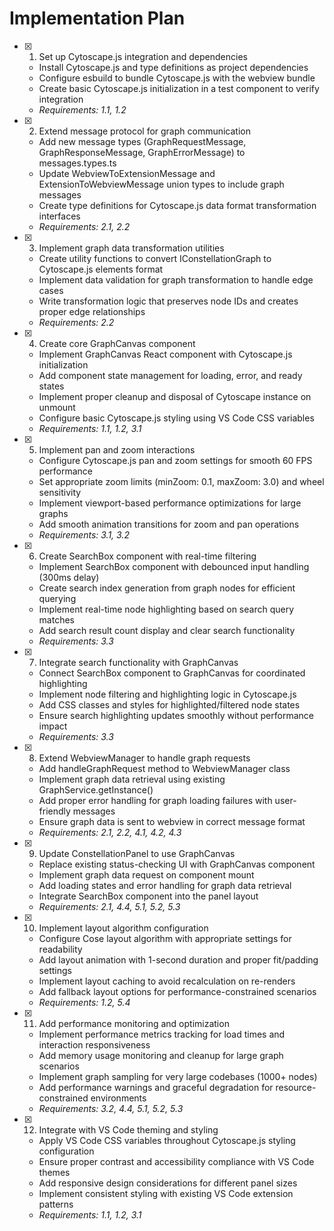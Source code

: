 # Implementation Plan

- [x] 1. Set up Cytoscape.js integration and dependencies
  - Install Cytoscape.js and type definitions as project dependencies
  - Configure esbuild to bundle Cytoscape.js with the webview bundle
  - Create basic Cytoscape.js initialization in a test component to verify integration
  - _Requirements: 1.1, 1.2_

- [x] 2. Extend message protocol for graph communication
  - Add new message types (GraphRequestMessage, GraphResponseMessage, GraphErrorMessage) to messages.types.ts
  - Update WebviewToExtensionMessage and ExtensionToWebviewMessage union types to include graph messages
  - Create type definitions for Cytoscape.js data format transformation interfaces
  - _Requirements: 2.1, 2.2_

- [x] 3. Implement graph data transformation utilities
  - Create utility functions to convert IConstellationGraph to Cytoscape.js elements format
  - Implement data validation for graph transformation to handle edge cases
  - Write transformation logic that preserves node IDs and creates proper edge relationships
  - _Requirements: 2.2_

- [x] 4. Create core GraphCanvas component
  - Implement GraphCanvas React component with Cytoscape.js initialization
  - Add component state management for loading, error, and ready states
  - Implement proper cleanup and disposal of Cytoscape instance on unmount
  - Configure basic Cytoscape.js styling using VS Code CSS variables
  - _Requirements: 1.1, 1.2, 3.1_

- [x] 5. Implement pan and zoom interactions
  - Configure Cytoscape.js pan and zoom settings for smooth 60 FPS performance
  - Set appropriate zoom limits (minZoom: 0.1, maxZoom: 3.0) and wheel sensitivity
  - Implement viewport-based performance optimizations for large graphs
  - Add smooth animation transitions for zoom and pan operations
  - _Requirements: 3.1, 3.2_

- [x] 6. Create SearchBox component with real-time filtering
  - Implement SearchBox component with debounced input handling (300ms delay)
  - Create search index generation from graph nodes for efficient querying
  - Implement real-time node highlighting based on search query matches
  - Add search result count display and clear search functionality
  - _Requirements: 3.3_

- [x] 7. Integrate search functionality with GraphCanvas
  - Connect SearchBox component to GraphCanvas for coordinated highlighting
  - Implement node filtering and highlighting logic in Cytoscape.js
  - Add CSS classes and styles for highlighted/filtered node states
  - Ensure search highlighting updates smoothly without performance impact
  - _Requirements: 3.3_

- [x] 8. Extend WebviewManager to handle graph requests
  - Add handleGraphRequest method to WebviewManager class
  - Implement graph data retrieval using existing GraphService.getInstance()
  - Add proper error handling for graph loading failures with user-friendly messages
  - Ensure graph data is sent to webview in correct message format
  - _Requirements: 2.1, 2.2, 4.1, 4.2, 4.3_

- [x] 9. Update ConstellationPanel to use GraphCanvas
  - Replace existing status-checking UI with GraphCanvas component
  - Implement graph data request on component mount
  - Add loading states and error handling for graph data retrieval
  - Integrate SearchBox component into the panel layout
  - _Requirements: 2.1, 4.4, 5.1, 5.2, 5.3_

- [x] 10. Implement layout algorithm configuration
  - Configure Cose layout algorithm with appropriate settings for readability
  - Add layout animation with 1-second duration and proper fit/padding settings
  - Implement layout caching to avoid recalculation on re-renders
  - Add fallback layout options for performance-constrained scenarios
  - _Requirements: 1.2, 5.4_

- [x] 11. Add performance monitoring and optimization
  - Implement performance metrics tracking for load times and interaction responsiveness
  - Add memory usage monitoring and cleanup for large graph scenarios
  - Implement graph sampling for very large codebases (1000+ nodes)
  - Add performance warnings and graceful degradation for resource-constrained environments
  - _Requirements: 3.2, 4.4, 5.1, 5.2, 5.3_

- [x] 12. Integrate with VS Code theming and styling
  - Apply VS Code CSS variables throughout Cytoscape.js styling configuration
  - Ensure proper contrast and accessibility compliance with VS Code themes
  - Add responsive design considerations for different panel sizes
  - Implement consistent styling with existing VS Code extension patterns
  - _Requirements: 1.1, 1.2, 3.1_